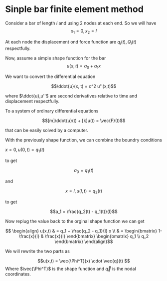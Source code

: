 # Sinple bar finite element method

Consider a bar of length $l$ and using $2$ nodes at each end. So we will have
$$x_1 = 0, x_2 = l$$

At each node the displacement ond force function are $q_i(t), Q_i(t)$ respectfully.

Now, assume a simple shape function for the bar
$$u(x,t) = a_0 + a_1x$$

We want to convert the differential equation

$$\ddot{u}(x, t) = c^2 u''(x,t)$$

where $\ddot{u},u''$ are second derivatives relative to time and displacement respectfully.

To a system of ordinary differential equations

$$[m]\ddot{u}(t) + [k]u(t) = \vec{F}(t)$$

that can be easily solved by a computer.

With the previously shape function, we can combine the boundry conditions

$x=0, u(0,t) = q_1(t)$

to get  

$$a_0 = q_1(t)$$

and

$$ x = l, u(l,t) = q_2(t)$$

to get

$$a_1 = \frac{q_2(t) - q_1(t)}{l}$$

Now replug the value back to the orginal shape function we can get

$$ \begin{align} u(x,t) & = q_1 + \frac{q_2 - q_1}{l} x \\ & = \begin{bmatrix} 1- \frac{x}{l} & \frac{x}{l} \end{bmatrix} \begin{bmatrix} q_1 \\ q_2 \end{bmatrix} \end{align}$$

We will rewrite the two parts as

$$u(x,t) = \vec{\Phi^T}(x) \cdot \vec{q}(t) $$
Where $\vec{\Phi^T}​$ is the shape function and $\vec{q}​$ is the nodal coordinates.
